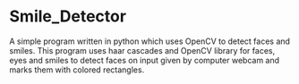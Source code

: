 # Smile_Detector
A simple program written in python which uses OpenCV to detect faces and smiles.
This program uses haar cascades and OpenCV library for faces, eyes and smiles to detect faces on input given by computer webcam and marks them with colored rectangles.
